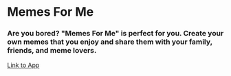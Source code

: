 # Memes For Me

### Are you bored? "Memes For Me" is perfect for you. Create your own memes that you enjoy and share them with your family, friends, and meme lovers.

[Link to App](https://meme-creator-fun.herokuapp.com/)

